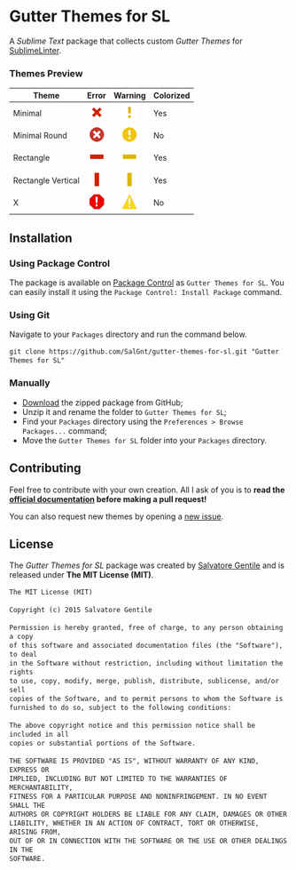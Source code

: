 Gutter Themes for SL
====================
A _Sublime Text_ package that collects custom _Gutter Themes_ for [SublimeLinter](https://github.com/SublimeLinter/SublimeLinter3).

### Themes Preview

| Theme                   | Error                                              | Warning                                              | Colorized |
| ----------------------- | :------------------------------------------------: | :--------------------------------------------------: | --------- |
| Minimal                 | ![](.preview/minimal_error.png?raw=true)           | ![](.preview/minimal_warning.png?raw=true)           | Yes       |
| Minimal Round           | ![](.preview/minimal_round_error.png?raw=true)     | ![](.preview/minimal_round_warning.png?raw=true)     | No        |
| Rectangle               | ![](.preview/rectangle_error.png?raw=true)         | ![](.preview/rectangle_warning.png?raw=true)         | Yes       |
| Rectangle Vertical      | ![](.preview/rectangle_vertical_error.png?raw=true) | ![](.preview/rectangle_vertical_warning.png?raw=true) | Yes       |
| X                       | ![](.preview/x_error.png?raw=true)                 | ![](.preview/x_warning.png?raw=true)                 | No        |


## Installation
### Using Package Control
The package is available on [Package Control](https://packagecontrol.io) as `Gutter Themes for SL`. You can easily install it using the `Package Control: Install Package` command.

### Using Git
Navigate to your `Packages` directory and run the command below.

    git clone https://github.com/SalGnt/gutter-themes-for-sl.git "Gutter Themes for SL"

### Manually
- [Download](https://github.com/SalGnt/gutter-themes-for-sl/archive/master.zip) the zipped package from GitHub;
- Unzip it and rename the folder to `Gutter Themes for SL`;
- Find your `Packages` directory using the `Preferences > Browse Packages...` command;
- Move the `Gutter Themes for SL` folder into your `Packages` directory.


## Contributing
Feel free to contribute with your own creation. All I ask of you is to **read the [official documentation](https://sublimelinter.readthedocs.org/en/latest/gutter_themes.html) before making a pull request!**

You can also request new themes by opening a [new issue](https://github.com/SalGnt/gutter-themes-for-sl/issues).


## License
The _Gutter Themes for SL_ package was created by [Salvatore Gentile](https://github.com/SalGnt) and is released under **The MIT License (MIT)**.

    The MIT License (MIT)

    Copyright (c) 2015 Salvatore Gentile

    Permission is hereby granted, free of charge, to any person obtaining a copy
    of this software and associated documentation files (the "Software"), to deal
    in the Software without restriction, including without limitation the rights
    to use, copy, modify, merge, publish, distribute, sublicense, and/or sell
    copies of the Software, and to permit persons to whom the Software is
    furnished to do so, subject to the following conditions:

    The above copyright notice and this permission notice shall be included in all
    copies or substantial portions of the Software.

    THE SOFTWARE IS PROVIDED "AS IS", WITHOUT WARRANTY OF ANY KIND, EXPRESS OR
    IMPLIED, INCLUDING BUT NOT LIMITED TO THE WARRANTIES OF MERCHANTABILITY,
    FITNESS FOR A PARTICULAR PURPOSE AND NONINFRINGEMENT. IN NO EVENT SHALL THE
    AUTHORS OR COPYRIGHT HOLDERS BE LIABLE FOR ANY CLAIM, DAMAGES OR OTHER
    LIABILITY, WHETHER IN AN ACTION OF CONTRACT, TORT OR OTHERWISE, ARISING FROM,
    OUT OF OR IN CONNECTION WITH THE SOFTWARE OR THE USE OR OTHER DEALINGS IN THE
    SOFTWARE.
